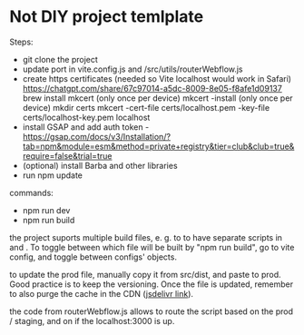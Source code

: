 # Not DIY project temlplate

Steps:

- git clone the project
- update port in vite.config.js and /src/utils/routerWebflow.js
- create https certificates (needed so Vite localhost would work in Safari) https://chatgpt.com/share/67c97014-a5dc-8009-8e05-f8afe1d09137
  brew install mkcert (only once per device)
  mkcert -install (only once per device)
  mkdir certs
  mkcert -cert-file certs/localhost.pem -key-file certs/localhost-key.pem localhost
- install GSAP and add auth token - https://gsap.com/docs/v3/Installation/?tab=npm&module=esm&method=private+registry&tier=club&club=true&require=false&trial=true
- (optional) install Barba and other libraries
- run npm update

commands:

- npm run dev
- npm run build

the project suports multiple build files, e. g. to to have separate scripts in <head> and <body>. To toggle between which file will be built by "npm run build", go to vite config, and toggle between configs' objects.

to update the prod file, manually copy it from src/dist, and paste to prod. Good practice is to keep the versioning. Once the file is updated, remember to also purge the cache in the CDN ([jsdelivr link](https://www.jsdelivr.com/github)).

the code from routerWebflow.js allows to route the script based on the prod / staging, and on if the localhost:3000 is up.
